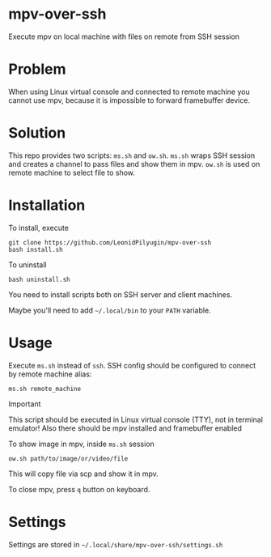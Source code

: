 # mpv-over-ssh
Execute mpv on local machine with files on remote from SSH session

# Problem
When using Linux virtual console and connected to remote machine you cannot use mpv, because it is impossible to forward framebuffer device.

# Solution
This repo provides two scripts: `ms.sh` and `ow.sh`. `ms.sh` wraps SSH session and creates a channel to pass files and show them in mpv. `ow.sh` is used on remote machine to select file to show.

# Installation
To install, execute
```
git clone https://github.com/LeonidPilyugin/mpv-over-ssh
bash install.sh
```

To uninstall
```
bash uninstall.sh
```

You need to install scripts both on SSH server and client machines.

Maybe you'll need to add `~/.local/bin` to your `PATH` variable.

# Usage
Execute `ms.sh` instead of `ssh`. SSH config should be configured to connect by remote machine alias:
```
ms.sh remote_machine
```

> [!IMPORTANT]
> This script should be executed in Linux virtual console (TTY), not in terminal emulator! Also there should be mpv installed and framebuffer enabled

To show image in mpv, inside `ms.sh` session
```
ow.sh path/to/image/or/video/file
```
This will copy file via scp and show it in mpv.

To close mpv, press `q` button on keyboard.

# Settings
Settings are stored in `~/.local/share/mpv-over-ssh/settings.sh`
